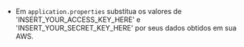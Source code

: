 - Em `application.properties` substitua os valores de 'INSERT_YOUR_ACCESS_KEY_HERE' e 'INSERT_YOUR_SECRET_KEY_HERE' por seus dados
obtidos em sua AWS.
